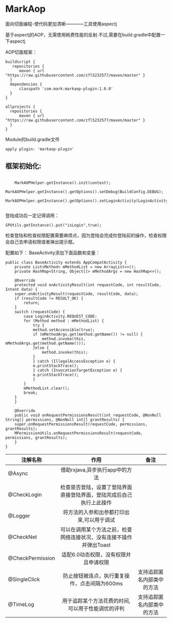 # MarkAop
面向切面编程-使代码更加清晰————工具使用aspectj

基于aspectj的AOP，无需使用耗费性能的反射.不过,需要在build.gradle中配置一下aspectj
  
AOP切面框架：

    buildscript {
       repositories {
          maven { url "https://raw.githubusercontent.com/zfl5232577/maven/master" }
      }
      dependencies {
          classpath 'com.mark:markaop-plugin:1.0.0'
      }
    }
    
    allprojects {
      repositories {
          maven { url "https://raw.githubusercontent.com/zfl5232577/maven/master" }
      }
    }
    
Module的build.gradle文件

    apply plugin: 'markaop-plugin'
    
框架初始化:
---
```Java在Appliction的onCreate

	MarkAOPHelper.getInstance().init(context);
  	MarkAOPHelper.getInstance().getOptions().setDebug(BuildConfig.DEBUG);
  	MarkAOPHelper.getInstance().getOptions().setLoginActivity(LoginActivity.class,LoginActivity.REQUEST_CODE);
  
```

登陆成功后一定记得调用：

    SPUtils.getInstance().put("isLogin",true);

检查登陆和检查权限配置需要麻烦点，因为登陆会完成你登陆前的操作，检查权限会自己去申请权限或者弹出提示框。

配置如下：
BaseActivity添加下面函数和变量：

	
	
	public class BaseActivity extends AppCompatActivity {
	    private List<Method> mMethodList = new ArrayList<>();
	    private HashMap<String, Object[]> mMethodArgs = new HashMap<>();

	    @Override
	    protected void onActivityResult(int requestCode, int resultCode, Intent data) {
		super.onActivityResult(requestCode, resultCode, data);
		if (resultCode != RESULT_OK) {
		    return;
		}
		switch (requestCode) {
		    case LoginActivity.REQUEST_CODE:
			for (Method method : mMethodList) {
			    try {
				method.setAccessible(true);
				if (mMethodArgs.get(method.getName()) != null) {
				    method.invoke(this, mMethodArgs.get(method.getName()));
				}else {
				    method.invoke(this);
				}
			    } catch (IllegalAccessException e) {
				e.printStackTrace();
			    } catch (InvocationTargetException e) {
				e.printStackTrace();
			    }
			}
			mMethodList.clear();
			break;
		}
	    }

	    @Override
	    public void onRequestPermissionsResult(int requestCode, @NonNull String[] permissions, @NonNull int[] grantResults) {
		super.onRequestPermissionsResult(requestCode, permissions, grantResults);
		MPermissionUtils.onRequestPermissionsResult(requestCode, permissions, grantResults);
	    }
	}


| 注解名称         | 作用          | 备注          |
| -------------   |:-------------:| :-------------:|
| @Async          |借助rxjava,异步执行app中的方法|       |
| @CheckLogin     |检查是否登陆，设置了登陆界面直接登陆界面，登陆完成后自己执行上此操作|
| @Logger         |将方法的入参和出参都打印出来,可以用于调试|       |
| @CheckNet       |可以在调用某个方法之前，检查网络连接状况，没有连接不操作并弹出Toast|
| @CheckPermission|适配6.0动态权限，没有权限并且申请权限|
| @SingleClick    |防止按钮被连点，执行重复操作，点击间隔为600ms|支持追踪匿名内部类中的方法    |
| @TimeLog        |用于追踪某个方法花费的时间,可以用于性能调优的评判|支持追踪匿名内部类中的方法       |
  
  
